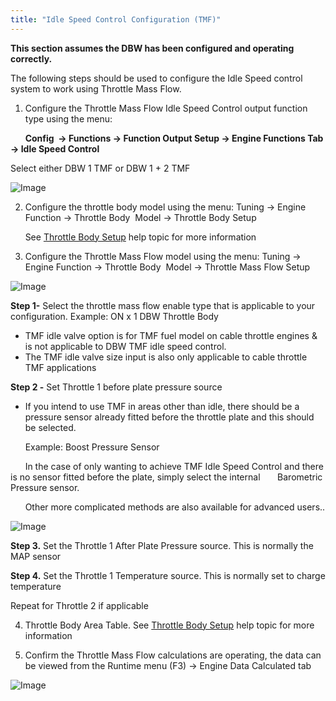 ```yaml
---
title: "Idle Speed Control Configuration (TMF)"
---
```


**This section assumes the DBW has been configured and operating correctly.**


The following steps should be used to configure the Idle Speed control system to work using Throttle Mass Flow.


1. Configure the Throttle Mass Flow Idle Speed Control output function type using the menu: &nbsp;

&nbsp; &nbsp; &nbsp; **Config&nbsp; -\> Functions -\> Function Output Setup -\> Engine Functions Tab -\> Idle Speed Control**


Select either DBW 1 TMF or DBW 1 + 2 TMF


![Image](</lib/Untitled215.png>)




2. Configure the throttle body model using the menu: Tuning -\> Engine Function -\> Throttle Body&nbsp; Model -\> Throttle Body Setup


&nbsp; &nbsp; &nbsp; See [Throttle Body Setup](<ThrottleBodySetup.md>) help topic for more information&nbsp;


3. Configure the Throttle Mass Flow model using the menu: Tuning -\> Engine Function -\> Throttle Body&nbsp; Model -\> Throttle Mass Flow Setup


![Image](</lib/Untitled219.png>)


**Step 1-** Select the throttle mass flow enable type that is applicable to your configuration. Example: ON x 1 DBW Throttle Body


* TMF idle valve option is for TMF fuel model on cable throttle engines \& is not applicable to DBW TMF idle speed control.&nbsp;
* The TMF idle valve size input is also only applicable to cable throttle TMF applications


**Step 2 -** Set Throttle 1 before plate pressure source


* If you intend to use TMF in areas other than idle, there should be a pressure sensor already fitted before the throttle plate and this should be selected.&nbsp;

&nbsp; &nbsp; &nbsp; Example: Boost Pressure Sensor &nbsp;

&nbsp; &nbsp; &nbsp; In the case of only wanting to achieve TMF Idle Speed Control and there is no sensor fitted before the plate, simply select the internal &nbsp; &nbsp; &nbsp; Barometric Pressure sensor.&nbsp;

&nbsp; &nbsp; &nbsp; Other more complicated methods are also available for advanced users..


![Image](</lib/Untitled217.png>)


**Step 3.** Set the Throttle 1 After Plate Pressure source. This is normally the MAP sensor


**Step 4.** Set the Throttle 1 Temperature source. This is normally set to charge temperature


Repeat for Throttle 2 if applicable&nbsp;


4. Throttle Body Area Table. See [Throttle Body Setup](<ThrottleBodySetup.md>) help topic for more information&nbsp;


5. Confirm the Throttle Mass Flow calculations are operating, the data can be viewed from the Runtime menu (F3) -\> Engine Data Calculated tab


![Image](</lib/Untitled221.png>)


